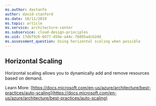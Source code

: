 ```yaml
---
ms.author: dastanfo
author: david-stanford
ms.date: 10/11/2019
ms.topic: article
ms.service: architecture-center
ms.subservice: cloud-design-principles
ms.uid: 17dbf926-0d77-459e-a44c-76895adcb2d4
ms.assessment_question: Using horizontal scaling when possible
---
```

## Horizontal Scaling


Horizontal scaling allows you to dynamically add and remove resources based on demand.

Learn More: [https://docs.microsoft.com/en-us/azure/architecture/best-practices/auto-scaling](https://docs.microsoft.com/en-us/azure/architecture/best-practices/auto-scaling)